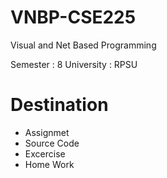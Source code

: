 # VNBP-CSE225
Visual and Net Based Programming

Semester : 8
University : RPSU

# Destination 
* Assignmet
* Source Code
* Excercise
* Home Work
